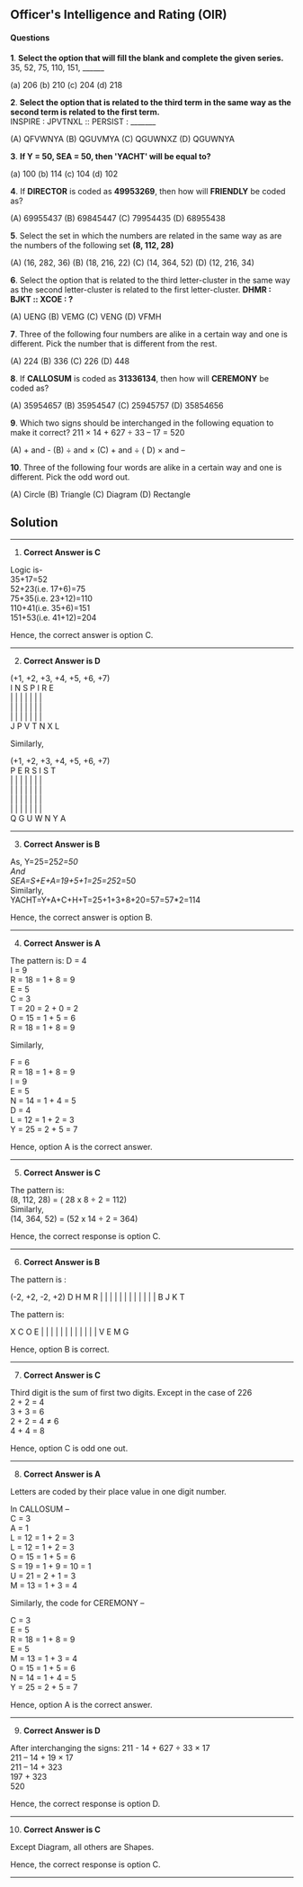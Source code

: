 ## Officer's Intelligence and Rating (OIR)


#### Questions

**1**. **Select the option that will fill the blank and complete the given series.** <br>
35, 52, 75, 110, 151, ______

(a) 206   (b) 210   (c) 204  (d) 218

**2**. **Select the option that is related to the third term in the same way as the second term is related to the first term.**<br>
INSPIRE : JPVTNXL :: PERSIST : _______

(A) QFVWNYA (B) QGUVMYA (C) QGUWNXZ (D) QGUWNYA

**3**. **If Y = 50, SEA = 50, then 'YACHT' will be equal to?**

(a) 100  (b) 114  (c) 104  (d) 102

**4**. If **DIRECTOR** is coded as **49953269**, then how will **FRIENDLY** be coded as?

(A) 69955437  (B) 69845447 (C) 79954435  (D) 68955438

**5**. Select the set in which the numbers are related in the same way as are the numbers of the following set **(8, 112, 28)**

(A) (16, 282, 36)  (B) (18, 216, 22)  (C) (14, 364, 52) (D) (12, 216, 34)


**6**. Select the option that is related to the third letter-cluster in the same way as the second letter-cluster is related to the first letter-cluster. **DHMR : BJKT :: XCOE : ?**

(A) UENG (B) VEMG (C) VENG (D) VFMH


**7**. Three of the following four numbers are alike in a certain way and one is different. Pick the number that is different from the rest.

(A) 224  (B) 336  (C) 226  (D) 448

**8**. If **CALLOSUM** is coded as **31336134**, then how will **CEREMONY** be coded as?

(A) 35954657  (B) 35954547  (C) 25945757  (D) 35854656

**9**. Which two signs should be interchanged in the following equation to make it correct?
211 × 14 + 627 ÷ 33 – 17 = 520

(A) + and -  (B) ÷ and ×  (C) + and ÷ ( D) × and –

**10**. Three of the following four words are alike in a certain way and one is different. Pick the odd word out.

(A) Circle  (B) Triangle  (C) Diagram  (D) Rectangle





















## Solution

<hr>

1. **Correct Answer is C**

Logic is- <br>
35+17=52 <br>
52+23(i.e. 17+6)=75 <br>
75+35(i.e. 23+12)=110 <br>
110+41(i.e. 35+6)=151 <br>
151+53(i.e. 41+12)=204 <br>

Hence, the correct answer is option C.

<hr>

2. **Correct Answer is D**

(+1, +2, +3, +4, +5, +6, +7) <br>
I     N  S  P  I  R  E <br>
|     |  |  |  |  |  | <br>
|     |  |  |  |  |  | <br>
|     |  |  |  |  |  | <br>
J     P  V  T  N  X  L

Similarly,

(+1, +2, +3, +4, +5, +6, +7) <br>
P  E  R  S  I  S  T  <br>
|  |  |  |  |  |  |  <br>
|  |  |  |  |  |  |  <br>
|  |  |  |  |  |  |  <br>
|  |  |  |  |  |  |  <br>
Q  G  U  W  N  Y  A

<hr>

3. **Correct Answer is B**

As, Y=25=25*2=50 <br>
And <br>
SEA=S+E+A=19+5+1=25=25*2=50 <br>
Similarly, <br>
YACHT=Y+A+C+H+T=25+1+3+8+20=57=57*2=114 <br>

Hence, the correct answer is option B.

<hr>

4. **Correct Answer is A**

The pattern is:
D = 4 <br>
I = 9 <br>
R = 18 = 1 + 8 = 9 <br>
E = 5 <br>
C = 3 <br>
T = 20 = 2 + 0 = 2 <br>
O = 15 = 1 + 5 = 6 <br>
R = 18 = 1 + 8 = 9 <br>

Similarly,

F = 6 <br>
R = 18 = 1 + 8 = 9 <br>
I = 9 <br>
E = 5 <br>
N = 14 = 1 + 4 = 5 <br>
D = 4 <br>
L = 12 = 1 + 2 = 3 <br>
Y = 25 = 2 + 5 = 7 

Hence, option A is the correct answer.

<hr>

5. **Correct Answer is C**

The pattern is: <br>
(8, 112, 28) = ( 28 x 8 ÷ 2 = 112) <br>
Similarly, <br>
(14, 364, 52) = (52 x 14 ÷ 2 = 364) <br>

Hence, the correct response is option C.

<hr>

6. **Correct Answer is B**

The pattern is :

(-2, +2, -2, +2)
D   H   M   R
|   |   |   |
|   |   |   |
|   |   |   |
B   J   K   T

The pattern is:

X   C   O   E
|   |   |   |
|   |   |   |
|   |   |   |
V   E   M   G


Hence, option B is correct.

<hr>

7. **Correct Answer is C**

Third digit is the sum of first two digits. Except in the case of 226 <br>
2 + 2 = 4 <br>
3 + 3 = 6 <br>
2 + 2 = 4 ≠ 6 <br>
4 + 4 = 8 <br>

Hence, option C is odd one out.

<hr>

8. **Correct Answer is A**

Letters are coded by their place value in one digit number.<br>

In CALLOSUM – <br>
C = 3 <br>
A = 1 <br>
L = 12 = 1 + 2 = 3 <br>
L = 12 = 1 + 2 = 3 <br>
O = 15 = 1 + 5 = 6 <br>
S = 19 = 1 + 9 = 10 = 1 <br>
U = 21 = 2 + 1 = 3 <br>
M = 13 = 1 + 3 = 4 <br>

Similarly, the code for CEREMONY –

C = 3 <br>
E = 5 <br>
R = 18 = 1 + 8 = 9 <br>
E = 5 <br>
M = 13 = 1 + 3 = 4 <br>
O = 15 = 1 + 5 = 6 <br>
N = 14 = 1 + 4 = 5 <br>
Y = 25 = 2 + 5 = 7 <br>

Hence, option A is the correct answer.

<hr>

9. **Correct Answer is D**

After interchanging the signs:
211 - 14 + 627 ÷ 33 × 17 <br>
211 – 14 + 19 × 17 <br>
211 – 14 + 323 <br>
197 + 323 <br>
520

Hence, the correct response is option D.

<hr>

10. **Correct Answer is C**

Except Diagram, all others are Shapes.

Hence, the correct response is option C.

<hr>
